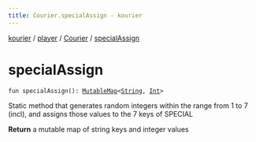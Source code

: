```yaml
---
title: Courier.specialAssign - kourier
---
```


[kourier](../../index.html) / [player](../index.html) / [Courier](index.html) / [specialAssign](.)

# specialAssign

`fun specialAssign(): `[`MutableMap`](https://kotlinlang.org/api/latest/jvm/stdlib/kotlin.collections/-mutable-map/index.html)`<`[`String`](https://kotlinlang.org/api/latest/jvm/stdlib/kotlin/-string/index.html)`, `[`Int`](https://kotlinlang.org/api/latest/jvm/stdlib/kotlin/-int/index.html)`>`

Static method that generates random integers within the range from 1 to 7 (incl), and
assigns those values to the 7 keys of SPECIAL

**Return**
a mutable map of string keys and integer values

